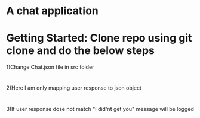 # A chat application

#

# Getting Started: Clone repo using git clone and do the below steps

1)Change Chat.json file in src folder

#

2)Here I am only mapping user response to json object

#

3)If user response dose not match "I did'nt get you" message will be logged
